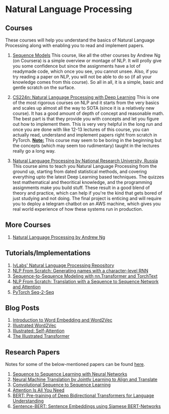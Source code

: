 # Natural Language Processing

## Courses
These courses will help you understand the basics of Natural Language Processing along with enabling you to read and implement papers.
1. [Sequence Models](https://www.coursera.org/learn/nlp-sequence-models)
This course, like all the other courses by Andrew Ng (on Coursera) is a simple overview or montage of NLP. It will prolly give you some confidence but since the assignments have a lot of readymade code, which once you see, you cannot unsee. Also, if you try reading a paper on NLP, you will not be able to do so (if all your knowledge comes from this course). So all in all, it is a simple, basic and gentle scratch on the surface.

2. [CS224n: Natural Language Processing with Deep Learning](http://web.stanford.edu/class/cs224n/)
This is one of the most rigorous courses on NLP and it starts from the very basics and scales up almost all the way to SOTA (since it is a relatively new course). It has a good amount of depth of concept and reasonable math. The best part is that they provide you with concepts and let you figure out how to implement them. This is very very helpful in the long run and once you are done with like 12-13 lectures of this course, you can actually read, understand and implement papers right from scratch in PyTorch.
<u>**Note:**</u> This course may seem to be boring in the beginning but the concepts (which may seem too rudimentary) taught in the lectures really go a long way. 

3. [Natural Language Processing by National Research University, Russia](https://www.coursera.org/learn/language-processing)
This course aims to teach you Natural Language Processing from the ground up, starting from dated statistical methods, and covering everything upto the latest Deep Learning based techniques. The quizzes test mathematical and theoritical knowledge, and the programming assignments make you build stuff. These result in a good blend of theory and practice, which can help if you're the kind that gets bored of just studying and not doing. The final project is enticing and will require you to deploy a telegram chatbot on an AWS machine, which gives you real world experience of how these systems run in production.

## More Courses
1. [Natural Language Processing by Andrew Ng](https://www.coursera.org/specializations/natural-language-processing?)

## Tutorials/Implementations
1. [IvLabs' Natural Language Processing Repository](https://github.com/IvLabs/Natural-Language-Processing)
2. [NLP From Scratch: Generating names with a character-level RNN](https://pytorch.org/tutorials/intermediate/char_rnn_generation_tutorial.html)
3. [ Sequence-to-Sequence Modeling with nn.Transformer and TorchText](https://pytorch.org/tutorials/beginner/transformer_tutorial.html)
4. [NLP From Scratch: Translation with a Sequence to Sequence Network and Attention](https://pytorch.org/tutorials/intermediate/seq2seq_translation_tutorial.html)
5. [PyTorch Seq-2-Seq](https://github.com/bentrevett/pytorch-seq2seq)

## Blog Posts
1. [Introduction to Word Embedding and Word2Vec](https://towardsdatascience.com/introduction-to-word-embedding-and-word2vec-652d0c2060fa)
2. [Illustrated Word2Vec](http://jalammar.github.io/illustrated-word2vec/)
3. [Illustrated: Self-Attention](https://towardsdatascience.com/illustrated-self-attention-2d627e33b20a)
4. [The Illustrated Transformer](http://jalammar.github.io/illustrated-transformer/)

## Research Papers
Notes for some of the below-mentioned papers can be found [here](https://github.com/IvLabs/ResearchPaperNotes/tree/master/natural_language_processing).
1. [Sequence to Sequence Learning with Neural Networks](https://arxiv.org/abs/1409.3215)
2. [Neural Machine Translation by Jointly Learning to Align and Translate](https://arxiv.org/abs/1409.0473)
3. [Convolutional Sequence to Sequence Learning](https://arxiv.org/abs/1705.03122)
4. [Attention Is All You Need](https://arxiv.org/abs/1706.03762)
5. [BERT: Pre-training of Deep Bidirectional Transformers for Language Understanding](https://arxiv.org/abs/1810.04805)
6. [Sentence-BERT: Sentence Embeddings using Siamese BERT-Networks](https://arxiv.org/abs/1908.10084)
